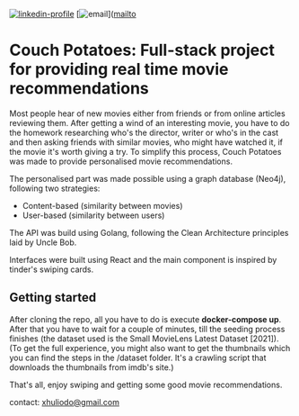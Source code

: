 [![linkedin-profile](https://camo.githubusercontent.com/5b6f22d22d8701b7cf49ef2526af05b5a17695683a8ced9efda2439591cd0cdf/68747470733a2f2f696d672e736869656c64732e696f2f62616467652f4c696e6b6564496e2d50726f66696c652d696e666f726d6174696f6e616c3f7374796c653d666c6174266c6f676f3d6c696e6b6564696e266c6f676f436f6c6f723d776869746526636f6c6f723d304437364138)](https://www.linkedin.com/in/xhulio-doda-745b41164/)
[![email](https://img.shields.io/badge/email-xhuliodo-red)]([mailto](mailto:xhuliodo@gmail.com)
# Couch Potatoes: Full-stack project for providing real time movie recommendations

Most people hear of new movies either from friends or from online articles reviewing them. After getting a wind of an interesting movie, you have to do the homework researching who's the director, writer or who's in the cast and then asking friends with similar movies, who might have watched it, if the movie it's worth giving a try. To simplify this process, Couch Potatoes was made to provide personalised movie recommendations.

The personalised part was made possible using a graph database (Neo4j), following two strategies:
- Content-based (similarity between movies)
- User-based (similarity between users)

The API was build using Golang, following the Clean Architecture principles laid by Uncle Bob.

Interfaces were built using React and the main component is inspired by tinder's swiping cards.

## Getting started

After cloning the repo, all you have to do is execute **docker-compose up**. 
After that you have to wait for a couple of minutes, till the seeding process finishes (the dataset used is the Small MovieLens Latest Dataset [2021]). 
(To get the full experience, you might also want to get the thumbnails which you can find the steps in the /dataset folder. It's a crawling script that downloads the thumbnails from imdb's site.)

That's all, enjoy swiping and getting some good movie recommendations.

contact: xhuliodo@gmail.com
